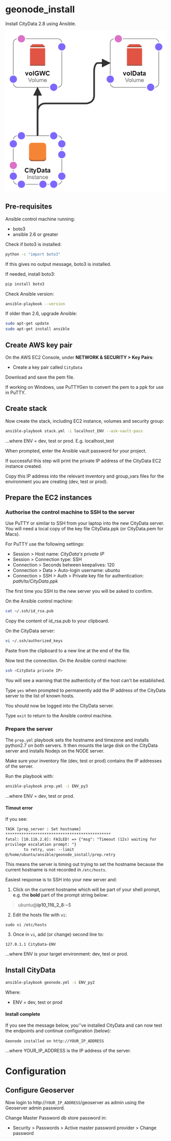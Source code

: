 # geonode_install
Install CityData 2.8 using Ansible.

![Cloudformation Designer diagram](citydata-designer.png "Cloudformation Designer diagram")

## Pre-requisites
Ansible control machine running:
* boto3
* ansible 2.6 or greater

Check if boto3 is installed:  
```bash
python -c "import boto3"
```
If this gives no output message, boto3 is installed.

If needed, install boto3:  

```bash
pip install boto3
```

Check Ansible version:  
```bash
ansible-playbook --version
```

If older than 2.6, upgrade Ansible:  
```bash
sudo apt-get update
sudo apt-get install ansible
```

## Create AWS key pair

On the AWS EC2 Console, under **NETWORK & SECURITY > Key Pairs**:  
* Create a key pair called `CityData`

Download and save the pem file.

If working on Windows, use PuTTYGen to convert the pem to a ppk for use in PuTTY.

## Create stack

Now create the stack, including EC2 instance, volumes and security group:

```bash
ansible-playbook stack.yml -i localhost_ENV --ask-vault-pass
```
...where ENV = dev, test or prod. E.g. localhost_test

When prompted, enter the Ansible vault password for your project.

If successful this step will print the private IP address of the CityData EC2 instance created.

Copy this IP address into the relevant inventory and group_vars files for the environment you are creating (dev, test or prod).

## Prepare the EC2 instances

### Authorise the control machine to SSH to the server

Use PuTTY or similar to SSH from your laptop into the new CityData server. You will need a local copy of the key file CityData.ppk (or CityData.pem for Macs).

For PuTTY use the following settings:  
* Session > Host name: *CityData's private IP*
* Session > Connection type: SSH
* Connection > Seconds between keepalives: 120
* Connection > Data > Auto-login username: ubuntu
* Connection > SSH > Auth > Private key file for authentication: *path/to/CityData.ppk*

The first time you SSH to the new server you will be asked to confirm.

On the Ansible control machine:
```bash
cat ~/.ssh/id_rsa.pub
```

Copy the content of id_rsa.pub to your clipboard.

On the CityData server:
```bash
vi ~/.ssh/authorized_keys
```
Paste from the clipboard to a new line at the end of the file.

Now test the connection. On the Ansible control machine:
```bash
ssh <CityData private IP>
```

You will see a warning that the authenticity of the host can't be established.

Type `yes` when prompted to permanently add the IP address of the CityData server to the list of known hosts.

You should now be logged into the CityData server.

Type `exit` to return to the Ansible control machine.

### Prepare the server

The `prep.yml` playbook sets the hostname and timezone and installs python2.7 on both servers. It then mounts the large disk on the CityData server and installs Nodejs on the NODE server.

Make sure your inventory file (dev, test or prod) contains the IP addresses of the server.

Run the playbook with:

```bash
ansible-playbook prep.yml -i ENV_py3
```

...where ENV = dev, test or prod.

#### Timout error

If you see:  
```
TASK [prep_server : Set hostname] **********************************************
fatal: [10.116.2.8]: FAILED! => {"msg": "Timeout (12s) waiting for privilege escalation prompt: "}
        to retry, use: --limit @/home/ubuntu/ansible/geonode_install/prep.retry
```

This means the server is timing out trying to set the hostname because the current hostname is not recorded in `/etc/hosts`.

Easiest response is to SSH into your new server and:  

1. Click on the current hostname which will be part of your shell prompt, e.g. the **bold** part of the prompt string below:

  > ubuntu@**ip10_116_2_8**:~$

2. Edit the hosts file with `vi`:

  ```
  sudo vi /etc/hosts
  ```

3. Once in `vi`, add (or change) second line to:  
```
127.0.1.1 CityData-ENV
```

  ...where ENV is your target environment: dev, test or prod.

## Install CityData

```bash
ansible-playbook geonode.yml -i ENV_py2
```
Where:  
* ENV = dev, test or prod

#### Install complete

If you see the message below, you''ve installed CityData and can now test the endpoints and continue configuration (below):

`Geonode installed on http://YOUR_IP_ADDRESS`

...where YOUR_IP_ADDRESS is the IP address of the server.

# Configuration

## Configure Geoserver

Now login to http://`YOUR_IP_ADDRESS`/geoserver as admin using the Geoserver admin password.

Change Master Password db store password in:  
* Security > Passwords > Active master password provider > Change password
